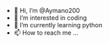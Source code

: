 - 👋 Hi, I’m @Aymano200
- 👀 I’m interested in coding
- 🌱 I’m currently learning python
- 📫 How to reach me ...

<!---
Aymano200/Aymano200 is a ✨ special ✨ repository because its `README.md` (this file) appears on your GitHub profile.
You can click the Preview link to take a look at your changes.
--->
